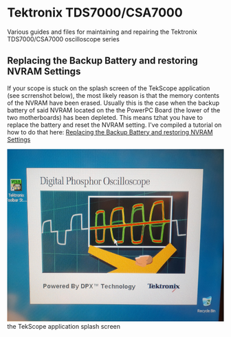 # Tektronix TDS7000/CSA7000
Various guides and files for maintaining and repairing the Tektronix TDS7000/CSA7000 oscilloscope series

## Replacing the Backup Battery and restoring NVRAM Settings

If your scope is stuck on the splash screen of the TekScope application (see scrrenshot below), the most likely reason is that the memory contents of the NVRAM have been erased. Usually this is the case when the backup battery of said NVRAM located on the  the PowerPC Board (the lower of the two motherboards) has been depleted. This means tzhat you have to replace the battery and reset the NVRAM setting. I've compiled a tutorial on how to do that here: [Replacing the Backup Battery and restoring NVRAM Settings](NVRAM/README.md)

<img src="NVRAM/img/teksope_splash.jpg" height="400" /><br>
the TekScope application splash screen

